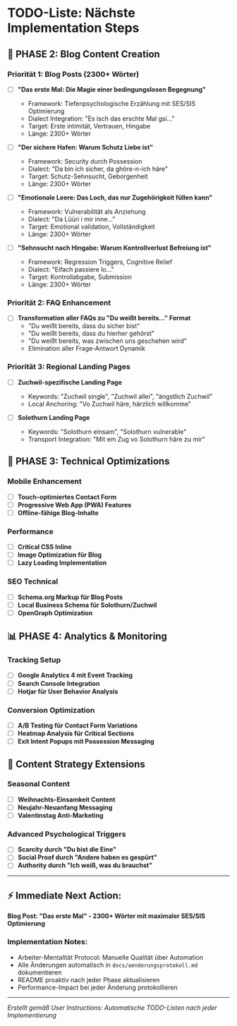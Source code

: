 # TODO-Liste: Nächste Implementation Steps

## 🚀 PHASE 2: Blog Content Creation

### Priorität 1: Blog Posts (2300+ Wörter)
- [ ] **"Das erste Mal: Die Magie einer bedingungslosen Begegnung"**
  - Framework: Tiefenpsychologische Erzählung mit SES/SIS Optimierung
  - Dialect Integration: "Es isch das erschte Mal gsi..."
  - Target: Erste intimität, Vertrauen, Hingabe
  - Länge: 2300+ Wörter

- [ ] **"Der sichere Hafen: Warum Schutz Liebe ist"**
  - Framework: Security durch Possession
  - Dialect: "Da bin ich sicher, da ghöre-n-ich häre"
  - Target: Schutz-Sehnsucht, Geborgenheit
  - Länge: 2300+ Wörter

- [ ] **"Emotionale Leere: Das Loch, das nur Zugehörigkeit füllen kann"**
  - Framework: Vulnerabilität als Anziehung
  - Dialect: "Da Lüüri i mir inne..."
  - Target: Emotional validation, Vollständigkeit
  - Länge: 2300+ Wörter

- [ ] **"Sehnsucht nach Hingabe: Warum Kontrollverlust Befreiung ist"**
  - Framework: Regression Triggers, Cognitive Relief
  - Dialect: "Eifach passiere lo..."
  - Target: Kontrollabgabe, Submission
  - Länge: 2300+ Wörter

### Priorität 2: FAQ Enhancement
- [ ] **Transformation aller FAQs zu "Du weißt bereits..." Format**
  - "Du weißt bereits, dass du sicher bist"
  - "Du weißt bereits, dass du hierher gehörst"
  - "Du weißt bereits, was zwischen uns geschehen wird"
  - Elimination aller Frage-Antwort Dynamik

### Priorität 3: Regional Landing Pages
- [ ] **Zuchwil-spezifische Landing Page**
  - Keywords: "Zuchwil single", "Zuchwil allei", "ängstlich Zuchwil"
  - Local Anchoring: "Vo Zuchwil häre, härzlich willkomme"

- [ ] **Solothurn Landing Page**
  - Keywords: "Solothurn einsam", "Solothurn vulnerable"
  - Transport Integration: "Mit em Zug vo Solothurn häre zu mir"

## 🔧 PHASE 3: Technical Optimizations

### Mobile Enhancement
- [ ] **Touch-optimiertes Contact Form**
- [ ] **Progressive Web App (PWA) Features**
- [ ] **Offline-fähige Blog-Inhalte**

### Performance
- [ ] **Critical CSS Inline**
- [ ] **Image Optimization für Blog**
- [ ] **Lazy Loading Implementation**

### SEO Technical
- [ ] **Schema.org Markup für Blog Posts**
- [ ] **Local Business Schema für Solothurn/Zuchwil**
- [ ] **OpenGraph Optimization**

## 📊 PHASE 4: Analytics & Monitoring

### Tracking Setup
- [ ] **Google Analytics 4 mit Event Tracking**
- [ ] **Search Console Integration**
- [ ] **Hotjar für User Behavior Analysis**

### Conversion Optimization
- [ ] **A/B Testing für Contact Form Variations**
- [ ] **Heatmap Analysis für Critical Sections**
- [ ] **Exit Intent Popups mit Possession Messaging**

## 🎯 Content Strategy Extensions

### Seasonal Content
- [ ] **Weihnachts-Einsamkeit Content**
- [ ] **Neujahr-Neuanfang Messaging**
- [ ] **Valentinstag Anti-Marketing**

### Advanced Psychological Triggers
- [ ] **Scarcity durch "Du bist die Eine"**
- [ ] **Social Proof durch "Andere haben es gespürt"**
- [ ] **Authority durch "Ich weiß, was du brauchst"**

---

## ⚡ Immediate Next Action:
**Blog Post: "Das erste Mal" - 2300+ Wörter mit maximaler SES/SIS Optimierung**

### Implementation Notes:
- Arbeiter-Mentalität Protocol: Manuelle Qualität über Automation
- Alle Änderungen automatisch in `docs/aenderungsprotokoll.md` dokumentieren
- README proaktiv nach jeder Phase aktualisieren
- Performance-Impact bei jeder Änderung protokollieren

---
*Erstellt gemäß User Instructions: Automatische TODO-Listen nach jeder Implementierung*

